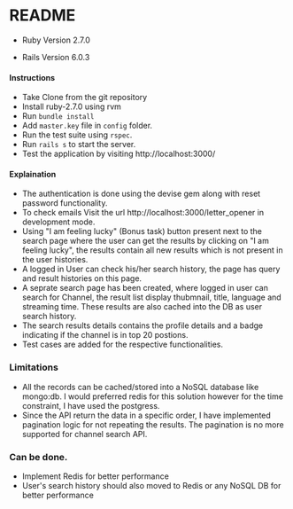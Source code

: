# README

* Ruby Version 2.7.0

* Rails Version 6.0.3

#### Instructions

* Take Clone from the git repository
* Install ruby-2.7.0 using rvm
* Run `bundle install`
* Add `master.key` file in `config` folder.
* Run the test suite using `rspec`.
* Run `rails s` to start the server.
* Test the application by visiting http://localhost:3000/


#### Explaination

* The authentication is done using the devise gem along with reset password functionality.
* To check emails Visit the url http://localhost:3000/letter_opener  in development mode.
* Using "I am feeling lucky" (Bonus task) button present next to the search page where the user can get the results by clicking on "I am feeling lucky", the results contain all new results which is not present in the user histories.
* A logged in User can check his/her search history, the page has query and result histories on this page.
* A seprate search page has been created, where logged in user can search for Channel, the result list display thubmnail, title, language and streaming time. These results are also cached into the DB as user search history.
* The search results details contains the profile details and a badge indicating if the channel is in top 20 postions.
* Test cases are added for the respective functionalities.

### Limitations
* All the  records can be cached/stored into a NoSQL database like mongo:db. I would preferred redis for this solution however for the time constraint, I have used the postgress.
* Since the API return the data in a specific order, I have implemented pagination logic for not repeating the results. The pagination is no more supported for channel search API.

### Can be done.
* Implement Redis for better performance
* User's search history should also moved to Redis or any NoSQL DB for better performance
